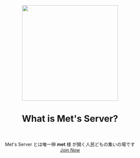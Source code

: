 ---
---

<div align="center">
    <img src="img/logo.svg" width="300rem">
    <h1>What is Met's Server?</h1>
    <br>
    <br>
    <span>Met's Server とは唯一伸 <b>met</b> 様 が開く人民どもの集いの場です</span><br>
    <a className="button button--primary" href="https://discord.gg/jG332tPs2D">
        Join Now
    </a>
</div>
